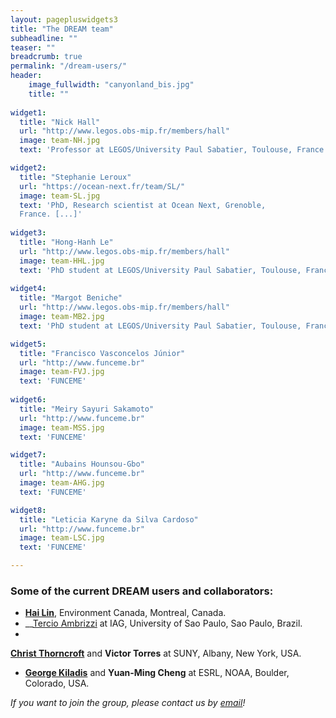 ```yaml
---
layout: pagepluswidgets3
title: "The DREAM team"
subheadline: ""
teaser: ""
breadcrumb: true
permalink: "/dream-users/"
header:
    image_fullwidth: "canyonland_bis.jpg"
    title: ""
   
widget1:
  title: "Nick Hall"
  url: "http://www.legos.obs-mip.fr/members/hall"
  image: team-NH.jpg
  text: 'Professor at LEGOS/University Paul Sabatier, Toulouse, France.'

widget2:
  title: "Stephanie Leroux"
  url: "https://ocean-next.fr/team/SL/"
  image: team-SL.jpg
  text: 'PhD, Research scientist at Ocean Next, Grenoble,
  France. [...]'
  
widget3:
  title: "Hong-Hanh Le"
  url: "http://www.legos.obs-mip.fr/members/hall"
  image: team-HHL.jpg
  text: 'PhD student at LEGOS/University Paul Sabatier, Toulouse, France. [...]'  
  
widget4:
  title: "Margot Beniche"
  url: "http://www.legos.obs-mip.fr/members/hall"
  image: team-MB2.jpg
  text: 'PhD student at LEGOS/University Paul Sabatier, Toulouse, France. [...]'  

widget5:
  title: "Francisco Vasconcelos Júnior"
  url: "http://www.funceme.br"
  image: team-FVJ.jpg
  text: 'FUNCEME'
  
widget6:
  title: "Meiry Sayuri Sakamoto"
  url: "http://www.funceme.br"
  image: team-MSS.jpg
  text: 'FUNCEME'

widget7:
  title: "Aubains Hounsou-Gbo"
  url: "http://www.funceme.br"
  image: team-AHG.jpg
  text: 'FUNCEME'

widget8:
  title: "Leticia Karyne da Silva Cardoso"
  url: "http://www.funceme.br"
  image: team-LSC.jpg
  text: 'FUNCEME'  

---
```


### Some of the current DREAM users and collaborators:

* __[Hai Lin](https://www.researchgate.net/profile/Hai_Lin10)__,  Environment Canada, Montreal, Canada.
*
  __[Tercio Ambrizzi](https://www.researchgate.net/profile/Tercio_Ambrizzi/2) at IAG, University of Sao Paulo, Sao Paulo, Brazil.
*
__[Christ Thorncroft](https://www.albany.edu/atmos/christopher-thorncroft.php)__ and __Victor Torres__ at SUNY, Albany, New York, USA.

* __[George Kiladis](https://www.esrl.noaa.gov/psd/people/george.kiladis/)__ and __Yuan-Ming Cheng__ at ESRL, NOAA, Boulder, Colorado, USA.

_If you want to join the group, please contact us by [email](https://dream-gcm.github.io/contact/)!_
